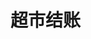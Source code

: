 # 超市结账
<sc-dc />
<br />
<dialog>
# Hi! How are you?
## I'm good, thank you. How's your day going?
# It's ok, 2 more hours until I [get off/v./9] my [shift/n./3]. 
## How would you like to pay today? Cash or card?
# Credit card. Thanks.
## Would you like any bags?
# No, thank you. I brought my own [cloth/n.] bag.
## Can you sign your name on the [pad/n./13]?
# Sure.
## Here is your [receipt/n./4].
# Have a nice day.
## Thank you. Have a nice day, too.
</dialog>
